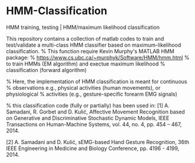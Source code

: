 # HMM-Classification
HMM training, testing | HMM/maximum likelihood classification

This repository contains a collection of matlab codes to train and test/validate a multi-class HMM classifier 
based on maximum-likelihood classification. 
% This function require Kevin Murphy's MATLAB HMM package:
%               https://www.cs.ubc.ca/~murphyk/Software/HMM/hmm.html
% to train HMMs (EM algorithm) and exectue maximum likelihood
% classification (forward algorithm)

% Here, the implementation of HMM classification is meant for continuous
% observations e.g., physical  activities (human movements), or physiological
% activities (e.g., gesture-specific forearm EMG signals)

% this classification code (fully or partially) has been used in: 
[1] A. Samadani, R. Gorbet and D. Kulić, Affective Movement Recognition based on Generative and Discriminative Stochastic Dynamic Models, IEEE Transactions on Human-Machine Systems, vol. 44, no. 4, pp. 454 – 467, 2014.

[2] A. Samadani and D. Kulić, sEMG-based Hand Gesture Recognition,	36th IEEE Engineering in Medicine and Biology Conference, pp. 4196 - 4199, 2014.




